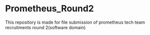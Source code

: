 # Prometheus_Round2
This repository is made for file submission of prometheus tech team recruitments round 2(software domain)
